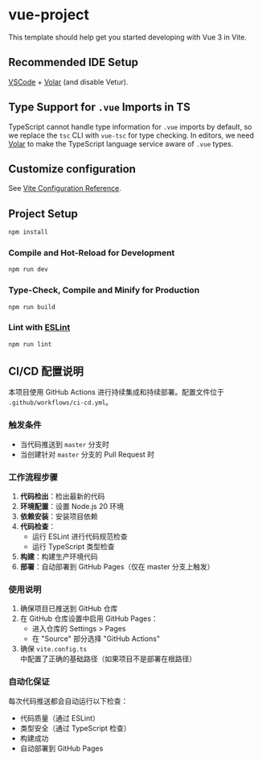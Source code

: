 # vue-project

This template should help get you started developing with Vue 3 in Vite.

## Recommended IDE Setup

[VSCode](https://code.visualstudio.com/) + [Volar](https://marketplace.visualstudio.com/items?itemName=Vue.volar) (and disable Vetur).

## Type Support for `.vue` Imports in TS

TypeScript cannot handle type information for `.vue` imports by default, so we replace the `tsc` CLI with `vue-tsc` for type checking. In editors, we need [Volar](https://marketplace.visualstudio.com/items?itemName=Vue.volar) to make the TypeScript language service aware of `.vue` types.

## Customize configuration

See [Vite Configuration Reference](https://vite.dev/config/).

## Project Setup

```sh
npm install
```

### Compile and Hot-Reload for Development

```sh
npm run dev
```

### Type-Check, Compile and Minify for Production

```sh
npm run build
```

### Lint with [ESLint](https://eslint.org/)

```sh
npm run lint
```

## CI/CD 配置说明

本项目使用 GitHub Actions 进行持续集成和持续部署。配置文件位于 `.github/workflows/ci-cd.yml`。

### 触发条件

- 当代码推送到 `master` 分支时
- 当创建针对 `master` 分支的 Pull Request 时

### 工作流程步骤

1. **代码检出**：检出最新的代码
2. **环境配置**：设置 Node.js 20 环境
3. **依赖安装**：安装项目依赖
4. **代码检查**：
   - 运行 ESLint 进行代码规范检查
   - 运行 TypeScript 类型检查
5. **构建**：构建生产环境代码
6. **部署**：自动部署到 GitHub Pages（仅在 master 分支上触发）

### 使用说明

1. 确保项目已推送到 GitHub 仓库
2. 在 GitHub 仓库设置中启用 GitHub Pages：
   - 进入仓库的 Settings > Pages
   - 在 "Source" 部分选择 "GitHub Actions"
3. 确保 `vite.config.ts` 中配置了正确的基础路径（如果项目不是部署在根路径）

### 自动化保证

每次代码推送都会自动运行以下检查：

- 代码质量（通过 ESLint）
- 类型安全（通过 TypeScript 检查）
- 构建成功
- 自动部署到 GitHub Pages
